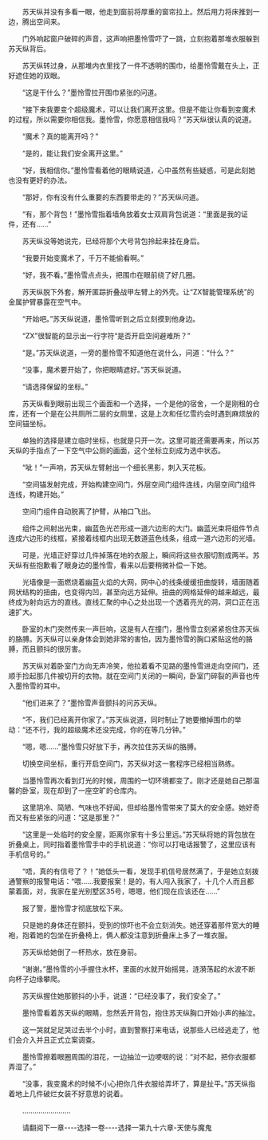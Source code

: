 <div class="read-content j_readContent" id="">
                <p>　　苏天纵并没有多看一眼，他走到窗前将厚重的窗帘拉上。然后用力将床推到一边，腾出空间来。<p>　　门外响起窗户破碎的声音，这声响把墨怜雪吓了一跳，立刻抱着那堆衣服躲到苏天纵背后。<p>　　苏天纵转过身，从那堆内衣里找了一件不透明的围巾，给墨怜雪戴在头上，正好遮住她的双眼。<p>　　“这是干什么？”墨怜雪拉开围巾紧张的问道。<p>　　“接下来我要变个超级魔术，可以让我们离开这里。但是不能让你看到变魔术的过程，所以需要你相信我。墨怜雪，你愿意相信我吗？”苏天纵很认真的说道。<p>　　“魔术？真的能离开吗？”<p>　　“是的，能让我们安全离开这里。”<p>　　“好，我相信你。”墨怜雪看着他的眼睛说道，心中虽然有些疑惑，可是此刻她也没有更好的办法。<p>　　“那好，你有没有什么重要的东西要带走的？”苏天纵问道。<p>　　“有，那个背包！”墨怜雪指着墙角放着女士双肩背包说道：“里面是我的证件，还有……”<p>　　苏天纵没等她说完，已经将那个大号背包拎起来挂在身后。<p>　　“我要开始变魔术了，千万不能偷看啊。”<p>　　“好，我不看。”墨怜雪点点头，把围巾在眼前绕了好几圈。<p>　　苏天纵脱下外套，解开匿踪折叠战甲左臂上的外壳。让“ZX智能管理系统”的金属护臂暴露在空气中。<p>　　“开始吧。”苏天纵说道，墨怜雪听到之后立刻摸到他身边。<p>　　“ZX”很智能的显示出一行字符“是否开启空间避难所？”<p>　　“是。”苏天纵说道，一旁的墨怜雪不知道他在说什么，问道：“什么？”<p>　　“没事，魔术要开始了，你把眼睛遮好。”苏天纵说道。<p>　　“请选择保留的坐标。”<p>　　苏天纵看到眼前出现三个画面和一个选择，一个是他的宿舍，一个是刚租的仓库，还有一个是在公共厕所二层的女厕里，这是上次和任忆雪约会时遇到麻烦放的空间锚坐标。<p>　　单独的选择是建立临时坐标，也就是只开一次。这里可能还需要再来，所以苏天纵的手指点了一下空气中公厕的画面，这个坐标立刻成为选中状态。<p>　　“呲！”一声响，苏天纵左臂射出一个细长黑影，刺入天花板。<p>　　“空间锚发射完成，开始构建空间门，外层空间门组件连线，内层空间门组件连线，构建开始。”<p>　　空间门组件自动脱离了护臂，从袖口飞出。<p>　　组件之间射出光束，幽蓝色光芒形成一道六边形的大门。幽蓝光束将组件节点连成六边形的线框，紧接着线框内出现无数道蓝色线条，组成一道六边形的光墙。<p>　　可是，光墙正好穿过几件掉落在地的衣服上，瞬间将这些衣服切割成两半。苏天纵有些抱歉看了眼身边的墨怜雪，看来以后要稍微补偿一下她。<p>　　光墙像是一面燃烧着幽蓝火焰的大网，网中心的线条缓缓扭曲旋转，墙面随着网状结构的扭曲，也变得内凹，甚至向远方延伸。扭曲的网格延伸的越来越远，最终成为射向远方的直线。直线汇聚的中心之处出现一个透着亮光的洞，洞口正在迅速扩大。<p>　　卧室的木门突然传来一声巨响，这是有人在撞门，墨怜雪立刻紧紧抱住苏天纵的胳膊。苏天纵可以亲身体会到她非常的害怕，因为墨怜雪的胸口紧贴这他的胳膊，而且颤抖的很厉害。<p>　　苏天纵对着卧室门方向无声冷笑，他拉着看不见路的墨怜雪进走向空间门，还顺手捡起那几件被切开的衣物。就在空间门关闭的一瞬间，卧室门碎裂的声音也传入墨怜雪的耳中。<p>　　“他们进来了？”墨怜雪声音颤抖的问苏天纵。<p>　　“不，我们已经离开你家了。”苏天纵说道，同时制止了她要撤掉围巾的举动：“还不行，我的超级魔术还没完成，你的在等几分钟。”<p>　　“嗯，嗯……”墨怜雪只好放下手，再次拉住苏天纵的胳膊。<p>　　切换空间坐标，重行开启空间门，苏天纵对这一套程序已经相当熟练。<p>　　当墨怜雪再次看到灯光的时候，周围的一切环境都变了。刚才还是她自己那温馨的卧室，现在却到了一座空旷的仓库内。<p>　　这里阴冷、简陋、气味也不好闻，但却给墨怜雪带来了莫大的安全感。她好奇而又有些紧张的问道：“这是那里？”<p>　　“这里是一处临时的安全屋，距离你家有十多公里远。”苏天纵将她的背包放在折叠桌上，同时指着墨怜雪手中的手机说道：“你可以打电话报警了，这里应该有手机信号的。”<p>　　“唔，真的有信号了？！”她低头一看，发现手机信号居然满了，于是她立刻拨通警察的报警电话：“喂……我要报案！是的，有人闯入我家了，十几个人而且都蒙着面，对，我家在星光别墅区35号，嗯嗯，他们现在应该还在……”<p>　　报了警，墨怜雪才彻底放松下来。<p>　　只是她的身体还在颤抖，受到的惊吓也不会立刻消失。她还穿着那件宽大的睡袍，抱着她的包坐在折叠椅上，俩人都没注意到折叠床上多了一堆衣服。<p>　　苏天纵给她倒了一杯热水，放在身前。<p>　　“谢谢。”墨怜雪的小手握住水杯，里面的水就开始摇晃，涟漪荡起的水波不断向杯子边缘攀爬。<p>　　苏天纵握住她那颤抖的小手，说道：“已经没事了，我们安全了。”<p>　　墨怜雪看着苏天纵的眼睛，忽然丢开背包，抱住苏天纵胸口开始小声的抽泣。<p>　　这一哭就足足哭过去半个小时，直到警察打来电话，说那些人已经逃走了，他们会介入并且正式立案调查。<p>　　墨怜雪擦着眼圈周围的泪花，一边抽泣一边哽咽的说：“对不起，把你衣服都弄湿了。”<p>　　“没事，我变魔术的时候不小心把你几件衣服给弄坏了，算是扯平。”苏天纵指着地上几件破烂女装不好意思的说着。<p>　　……………………<p>　　请翻阅下一章----选择一卷----选择一第九十六章-天使与魔鬼<p> 
            </div>